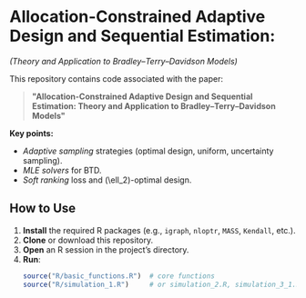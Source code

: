 # Allocation-Constrained Adaptive Design and Sequential Estimation: 
*(Theory and Application to Bradley–Terry–Davidson Models)*

This repository contains code associated with the paper:

> **"Allocation-Constrained Adaptive Design and Sequential Estimation: Theory and Application to Bradley–Terry–Davidson Models"**  

**Key points:**
- *Adaptive sampling* strategies (optimal design, uniform, uncertainty sampling).
- *MLE solvers* for BTD.
- *Soft ranking* loss and \(\ell_2\)-optimal design.


## How to Use
1. **Install** the required R packages (e.g., `igraph`, `nloptr`, `MASS`, `Kendall`, etc.).
2. **Clone** or download this repository.
3. **Open** an R session in the project’s directory.
4. **Run**:
   ```r
   source("R/basic_functions.R")  # core functions
   source("R/simulation_1.R")     # or simulation_2.R, simulation_3_1.R, simulation_3_2.R
